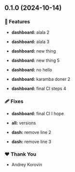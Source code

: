 ## 0.1.0 (2024-10-14)


### 🚀 Features

- **dashboard:** alala 2

- **dashboard:** alala 3

- **dashboard:** new thing

- **dashboard:** new thing 5

- **dashboard:** no hello

- **dashboard:** karamba doner 2

- **dashboard:** final CI steps 4


### 🩹 Fixes

- **dashboard:** final CI I hope

- **all:** versions

- **dash:** remove line 2

- **dash:** remove line 3


### ❤️  Thank You

- Andrey Korovin
